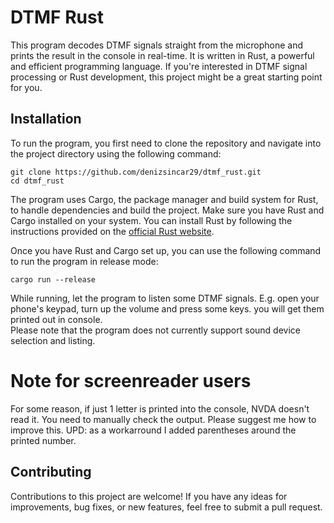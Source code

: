 # DTMF Rust

This program decodes DTMF signals straight from the microphone and prints the result in the console in real-time. It is written in Rust, a powerful and efficient programming language. If you're interested in DTMF signal processing or Rust development, this project might be a great starting point for you.

## Installation

To run the program, you first need to clone the repository and navigate into the project directory using the following command:

```shell
git clone https://github.com/denizsincar29/dtmf_rust.git
cd dtmf_rust
```

The program uses Cargo, the package manager and build system for Rust, to handle dependencies and build the project. Make sure you have Rust and Cargo installed on your system. You can install Rust by following the instructions provided on the [official Rust website](https://www.rust-lang.org/).

Once you have Rust and Cargo set up, you can use the following command to run the program in release mode:

```shell
cargo run --release
```

While running, let the program to listen some DTMF signals. E.g. open your phone's keypad, turn up the volume and press some keys. you will get them printed out in console.  
Please note that the program does not currently support sound device selection and listing.

# Note for screenreader users

For some reason, if just 1 letter is printed into the console, NVDA doesn't read it. You need to manually check the output. Please suggest me how to improve this.
UPD: as a workarround I added parentheses around the printed number.


## Contributing

Contributions to this project are welcome! If you have any ideas for improvements, bug fixes, or new features, feel free to submit a pull request.

